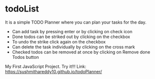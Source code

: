 # todoList
It is a simple TODO Planner where you can plan your tasks for the day.

- Can add task by pressing enter or by clicking on check icon
- Done todos can be striked out by clicking on the checkbox
- To undo the strike click again on the checkbox
- Can delete the task individually by clicking on the cross mark
- Checked todos can be removed at once by clicking on Remove done Todos button

My First JavaScript Project.
Try it!!!
Link: https://sushmithareddy10.github.io/todoPlanner/